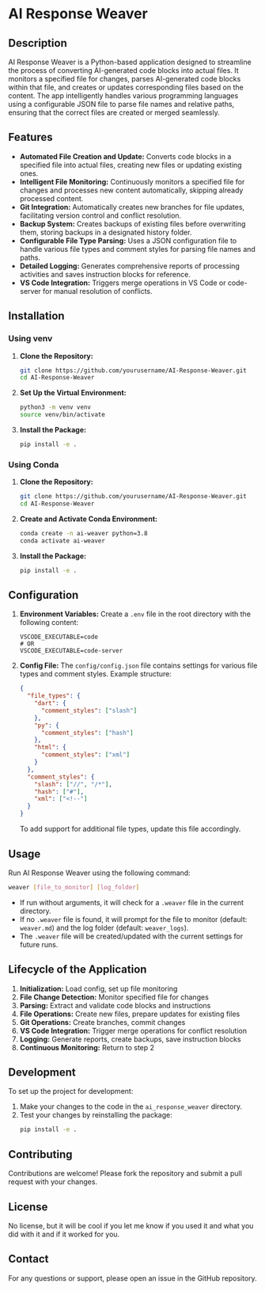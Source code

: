 # AI Response Weaver

## Description

AI Response Weaver is a Python-based application designed to streamline the process of converting AI-generated code blocks into actual files. It monitors a specified file for changes, parses AI-generated code blocks within that file, and creates or updates corresponding files based on the content. The app intelligently handles various programming languages using a configurable JSON file to parse file names and relative paths, ensuring that the correct files are created or merged seamlessly.

## Features

- **Automated File Creation and Update:** Converts code blocks in a specified file into actual files, creating new files or updating existing ones.
- **Intelligent File Monitoring:** Continuously monitors a specified file for changes and processes new content automatically, skipping already processed content.
- **Git Integration:** Automatically creates new branches for file updates, facilitating version control and conflict resolution.
- **Backup System:** Creates backups of existing files before overwriting them, storing backups in a designated history folder.
- **Configurable File Type Parsing:** Uses a JSON configuration file to handle various file types and comment styles for parsing file names and paths.
- **Detailed Logging:** Generates comprehensive reports of processing activities and saves instruction blocks for reference.
- **VS Code Integration:** Triggers merge operations in VS Code or code-server for manual resolution of conflicts.

## Installation

### Using venv

1. **Clone the Repository:**
   ```bash
   git clone https://github.com/yourusername/AI-Response-Weaver.git
   cd AI-Response-Weaver
   ```

2. **Set Up the Virtual Environment:**
   ```bash
   python3 -m venv venv
   source venv/bin/activate
   ```

3. **Install the Package:**
   ```bash
   pip install -e .
   ```

### Using Conda

1. **Clone the Repository:**
   ```bash
   git clone https://github.com/yourusername/AI-Response-Weaver.git
   cd AI-Response-Weaver
   ```

2. **Create and Activate Conda Environment:**
   ```bash
   conda create -n ai-weaver python=3.8
   conda activate ai-weaver
   ```

3. **Install the Package:**
   ```bash
   pip install -e .
   ```

## Configuration

1. **Environment Variables:**
   Create a `.env` file in the root directory with the following content:
   ```
   VSCODE_EXECUTABLE=code
   # OR
   VSCODE_EXECUTABLE=code-server
   ```

2. **Config File:**
   The `config/config.json` file contains settings for various file types and comment styles. Example structure:
   ```json
   {
     "file_types": {
       "dart": {
         "comment_styles": ["slash"]
       },
       "py": {
         "comment_styles": ["hash"]
       },
       "html": {
         "comment_styles": ["xml"]
       }
     },
     "comment_styles": {
       "slash": ["//", "/*"],
       "hash": ["#"],
       "xml": ["<!--"]
     }
   }
   ```
   To add support for additional file types, update this file accordingly.

## Usage

Run AI Response Weaver using the following command:
```bash
weaver [file_to_monitor] [log_folder]
```

- If run without arguments, it will check for a `.weaver` file in the current directory.
- If no `.weaver` file is found, it will prompt for the file to monitor (default: `weaver.md`) and the log folder (default: `weaver_logs`).
- The `.weaver` file will be created/updated with the current settings for future runs.

## Lifecycle of the Application

1. **Initialization:** Load config, set up file monitoring
2. **File Change Detection:** Monitor specified file for changes
3. **Parsing:** Extract and validate code blocks and instructions
4. **File Operations:** Create new files, prepare updates for existing files
5. **Git Operations:** Create branches, commit changes
6. **VS Code Integration:** Trigger merge operations for conflict resolution
7. **Logging:** Generate reports, create backups, save instruction blocks
8. **Continuous Monitoring:** Return to step 2

## Development

To set up the project for development:

1. Make your changes to the code in the `ai_response_weaver` directory.
2. Test your changes by reinstalling the package:
   ```bash
   pip install -e .
   ```

## Contributing

Contributions are welcome! Please fork the repository and submit a pull request with your changes.

## License

No license, but it will be cool if you let me know if you used it and what you did with it and if it worked for you.

## Contact

For any questions or support, please open an issue in the GitHub repository.